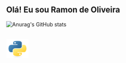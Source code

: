 ## Olá! Eu sou Ramon de Oliveira


 ![Anurag's GitHub stats](https://github-readme-stats.vercel.app/api?username=Ranvernon&theme=dark&show_icons=true)

<div style="display: inline_block"><br>
  <img align="center" alt="Mon-Python" height="50" width="60" src="https://raw.githubusercontent.com/devicons/devicon/master/icons/python/python-original.svg">
  
</div>
